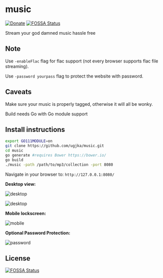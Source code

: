 # music

[![Donate](https://dl.ugjka.net/Donate-PayPal-green.svg)](https://www.paypal.me/ugjka)
[![FOSSA Status](https://app.fossa.io/api/projects/git%2Bgithub.com%2Fugjka%2Fmusic.svg?type=shield)](https://app.fossa.io/projects/git%2Bgithub.com%2Fugjka%2Fmusic?ref=badge_shield)

Stream your god damned music hassle free

## Note

Use `-enableFlac` flag for flac support (not every browser supports flac file streaming).

Use `-password yourpass` flag to protect the website with password.

## Caveats

Make sure your music is properly tagged, otherwise it will all be wonky.

Build needs Go with Go module support

## Install instructions

```bash
export GO111MODULE=on
git clone https://github.com/ugjka/music.git
cd music
go generate #requires Bower https://bower.io/
go build
./music -path /path/to/mp3/collection -port 8080
```

Navigate in your browser to: `http://127.0.0.1:8080/`

**Desktop view:**

![desktop](https://i.imgur.com/lPvCmbp.png)

![desktop](https://i.imgur.com/YV62t9G.png)

**Mobile lockscreen:**

![mobile](https://img.ugjka.net/XPdyMKUk.png)

**Optional Password Protection:**

![password](https://img.ugjka.net/fI5L62ap.png)

## License

[![FOSSA Status](https://app.fossa.io/api/projects/git%2Bgithub.com%2Fugjka%2Fmusic.svg?type=large)](https://app.fossa.io/projects/git%2Bgithub.com%2Fugjka%2Fmusic?ref=badge_large)
